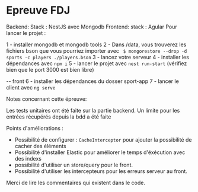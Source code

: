 # Epreuve FDJ

Backend:
Stack :  NestJS avec Mongodb
Frontend: 
stack : Agular
Pour lancer le projet : 

1 - installer mongodb et mongodb tools
2 - Dans /data, vous trouverez les fichiers bson que vous pourriez importer avec ` $ mongorestore --drop -d sports -c players ./players.bson`
3 - lancez votre serveur
4 - installer les dépendances avec `npm i`
5 - lancer le projet avec `nest run-start` (vérifiez bien que le port 3000 est bien libre)

-- front
6 - installer les dépendances du dosser sport-app
7 - lancer le client avec `ng serve`

Notes concernant cette épreuve: 

Les tests unitaires ont été faite sur la partie backend.
Un limite pour les entrées récupérés depuis la bdd a été faite

Points d'améliorations : 

- Possibilité de configurer : `CacheInterceptor` pour ajouter la possibilité de cacher des éléments
- Possibilité d'installer Elastic pour améliorer le temps d'éxécution avec des indexs
- possibilité d'utiliser un store/query pour le front.
- Possibilité d'utiliser les intercepteurs pour les erreurs serveur au front.


Merci de lire les commentaires qui existent dans le code.
